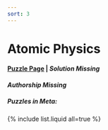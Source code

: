 ```yaml
---
sort: 3
---
```


# Atomic Physics

#### [Puzzle Page](3-p.pdf) | *Solution Missing*
#### *Authorship Missing*

##### Puzzles in Meta:
{% include list.liquid all=true %}